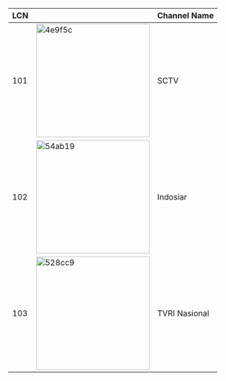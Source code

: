 LCN | | Channel Name
-- | -- | --
101 | <img width="230" height="230" alt="4e9f5c" src="https://github.com/user-attachments/assets/4e56a827-cc3a-4b83-8404-794577fc97b1" /> | SCTV
102 | <img width="230" height="230" alt="54ab19" src="https://github.com/user-attachments/assets/3780573b-401f-48af-8a59-95bf25c0c29e" /> | Indosiar
103 | <img width="230" height="230" alt="528cc9" src="https://github.com/user-attachments/assets/56312e1e-5643-46ca-87fa-4957cf2e7974" /> | TVRI Nasional

